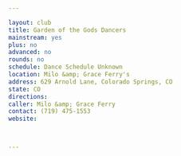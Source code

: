 ```yaml
---

layout: club
title: Garden of the Gods Dancers
mainstream: yes
plus: no
advanced: no
rounds: no
schedule: Dance Schedule Unknown
location: Milo &amp; Grace Ferry's
address: 629 Arnold Lane, Colorado Springs, CO
state: CO
directions: 
caller: Milo &amp; Grace Ferry
contact: (719) 475-1553
website: 



---
```


